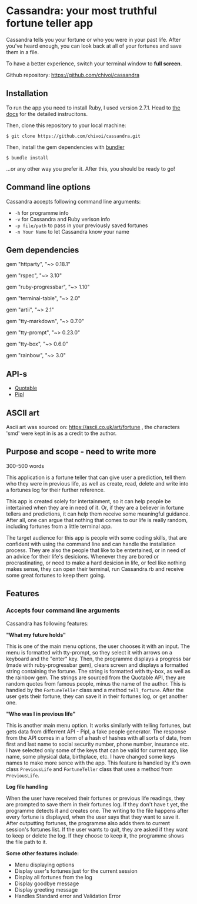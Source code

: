 # Cassandra: your most truthful fortune teller app

Cassandra tells you your fortune or who you were in your past life. After you've heard enough, you can look back at all of your fortunes and save them in a file.

To have a better experience, switch your terminal window to **full screen**.

Github repository: <https://github.com/chivoi/cassandra>

## Installation

To run the app you need to install Ruby, I used version 2.7.1. Head to [the docs](https://www.ruby-lang.org/en/documentation/installation/) for the detailed instrucitons.

Then, clone this repository to your local machine:
```
$ git clone https://github.com/chivoi/cassandra.git
```
Then, install the gem dependencies with [bundler](https://bundler.io/)
```
$ bundle install
```
...or any other way you prefer it. After this, you should be ready to go!

## Command line options

Cassandra accepts following command line arguments: 

- `-h` for programme info
- `-v` for Cassandra and Ruby verison info
- `-p file/path` to pass in your previously saved fortunes
- `-n Your Name` to let Cassandra know your name

## Gem dependencies

gem "httparty", "~> 0.18.1"

gem "rspec", "~> 3.10"

gem "ruby-progressbar", "~> 1.10"

gem "terminal-table", "~> 2.0"

gem "artii", "~> 2.1"

gem "tty-markdown", "~> 0.7.0"

gem "tty-prompt", "~> 0.23.0"

gem "tty-box", "~> 0.6.0"

gem "rainbow", "~> 3.0"
## API-s

- [Quotable](https://github.com/lukePeavey/quotable#get-random-quote)
- [Pipl](https://pipl.ir/)
## ASCII art

Ascii art  was sourced on: https://ascii.co.uk/art/fortune , the characters 'smd' were kept in is as a credit to the author.

## Purpose and scope - need to write more
300-500 words

This application is a fortune teller that can give user a prediction, tell them who they were in previous life, as well as create, read, delete and write into a fortunes log for their further reference.

This app is created solely for intertainment, so it can help people be intertained when they are in need of it. Or, if they are a believer in fortune tellers and predictions, it can help them receive some meaningful guidance. After all, one can argue that nothing that comes to our life is really random, including fortunes from a little terminal app.

The target audience for this app is people with some coding skills, that are confident with using the command line and can handle the installation process. They are also the people that like to be entertained, or in need of an advice for their life's desicions. Whenever they are bored or procrastinating, or need to make a hard desicion in life, or feel like nothing makes sense, they can open their terminal, run Cassandra.rb and receive some great fortunes to keep them going.

## Features

### Accepts four command line arguments

Cassandra has following features:

**"What my future holds"**

This is one of the main menu options, the user chooses it with an input. The menu is formatted with tty-prompt, so they select it with arrows on a keyboard and the "enter" key. Then, the programme displays a progress bar (made with ruby-progressbar gem), clears screen and displays a formatted string containing the fortune. The string is formatted with tty-box, as well as the rainbow gem. The strings are sourced from the Quotable API, they are random quotes from famous people, minus the name of the author. This is handled by the `FortuneTeller` class and a method `tell_fortune`. After the user gets their fortune, they can save it in their fortunes log, or get another one.

**"Who was I in previous life"**

This is another main menu option. It works similarly with telling fortunes, but gets data from differrent API - Pipl, a fake people generator. The response from the API comes in a form of a hash of hashes with all sorts of data, from first and last name to social security number, phone number, insurance etc. I have selected only some of the keys that can be valid for current app, like name, some physical data, birthplace, etc. I have changed some keys names to make more sence with the app. This feature is handled by it's own class `PreviousLife` and `FortuneTeller` class that uses a method from `PreviousLife`.


**Log file handling**

When the user have received their fortunes or previous life readings, they are prompted to save them in their fortunes log. If they don't have t yet, the programme detects it and creates one. The writing to the file happens after every fortune is displayed, when the user says that they want to save it. After outputting fortunes, the programme also adds them to current session's fortunes list. If the user wants to quit, they are asked if they want to keep or delete the log. If they choose to keep it, the programme shows the file path to it.

**Some other features include:**

- Menu displaying options
- Display user's fortunes just for the current session
- Display all fortunes from the log
- Display goodbye message
- Display greeting message
- Handles Standard error and Validation Error